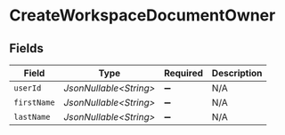 # CreateWorkspaceDocumentOwner


## Fields

| Field                   | Type                    | Required                | Description             |
| ----------------------- | ----------------------- | ----------------------- | ----------------------- |
| `userId`                | *JsonNullable\<String>* | :heavy_minus_sign:      | N/A                     |
| `firstName`             | *JsonNullable\<String>* | :heavy_minus_sign:      | N/A                     |
| `lastName`              | *JsonNullable\<String>* | :heavy_minus_sign:      | N/A                     |